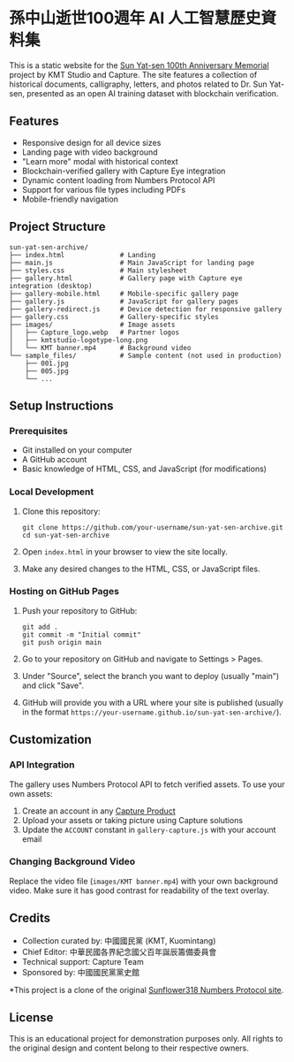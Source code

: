 # 孫中山逝世100週年 AI 人工智慧歷史資料集

This is a static website for the [Sun Yat-sen 100th Anniversary Memorial](https://kmt.studio/) project by KMT Studio and Capture. The site features a collection of historical documents, calligraphy, letters, and photos related to Dr. Sun Yat-sen, presented as an open AI training dataset with blockchain verification.

## Features

- Responsive design for all device sizes
- Landing page with video background
- "Learn more" modal with historical context
- Blockchain-verified gallery with Capture Eye integration
- Dynamic content loading from Numbers Protocol API
- Support for various file types including PDFs
- Mobile-friendly navigation

## Project Structure

```
sun-yat-sen-archive/
├── index.html              # Landing 
├── main.js                 # Main JavaScript for landing page
├── styles.css              # Main stylesheet
├── gallery.html            # Gallery page with Capture eye integration (desktop)
├── gallery-mobile.html     # Mobile-specific gallery page
├── gallery.js              # JavaScript for gallery pages
├── gallery-redirect.js     # Device detection for responsive gallery
├── gallery.css             # Gallery-specific styles
├── images/                 # Image assets
│   ├── Capture_logo.webp   # Partner logos
│   ├── kmtstudio-logotype-long.png
│   └── KMT banner.mp4      # Background video
└── sample_files/           # Sample content (not used in production)
    ├── 001.jpg
    ├── 005.jpg
    └── ...
```

## Setup Instructions

### Prerequisites

- Git installed on your computer
- A GitHub account
- Basic knowledge of HTML, CSS, and JavaScript (for modifications)

### Local Development

1. Clone this repository:
   ```
   git clone https://github.com/your-username/sun-yat-sen-archive.git
   cd sun-yat-sen-archive
   ```

2. Open `index.html` in your browser to view the site locally.

3. Make any desired changes to the HTML, CSS, or JavaScript files.

### Hosting on GitHub Pages

1. Push your repository to GitHub:
   ```
   git add .
   git commit -m "Initial commit"
   git push origin main
   ```

2. Go to your repository on GitHub and navigate to Settings > Pages.

3. Under "Source", select the branch you want to deploy (usually "main") and click "Save".

4. GitHub will provide you with a URL where your site is published (usually in the format `https://your-username.github.io/sun-yat-sen-archive/`).

## Customization

### API Integration

The gallery uses Numbers Protocol API to fetch verified assets. To use your own assets:

1. Create an account in any [Capture Product](https://captureapp.xyz/)
2. Upload your assets or taking picture using Capture solutions
3. Update the `ACCOUNT` constant in `gallery-capture.js` with your account email

### Changing Background Video

Replace the video file (`images/KMT banner.mp4`) with your own background video. Make sure it has good contrast for readability of the text overlay.

## Credits

- Collection curated by: 中國國民黨 (KMT, Kuomintang)
- Chief Editor: 中華民國各界紀念國父百年誕辰籌備委員會
- Technical support: Capture Team
- Sponsored by: 中國國民黨黨史館

*This project is a clone of the original [Sunflower318 Numbers Protocol site](https://sunflower318.numbersprotocol.io/).

## License

This is an educational project for demonstration purposes only. All rights to the original design and content belong to their respective owners.
